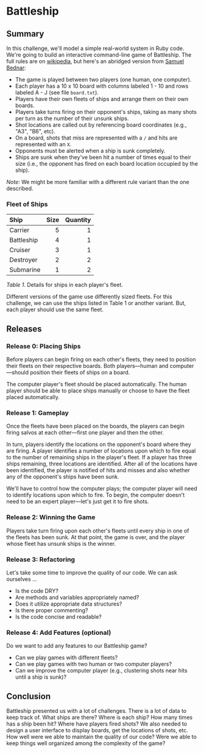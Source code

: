 # Battleship

## Summary

In this challenge, we'll model a simple real-world system in Ruby code.  We're going to build an interactive command-line game of Battleship.  The full rules are on [wikipedia](http://en.wikipedia.org/wiki/Battleship_\(game\)), but here's an abridged version from [Samuel Bednar](http://en.wikipedia.org/wiki/File:Battleships_Paper_Game.svg):

- The game is played between two players (one human, one computer).
- Each player has a 10 x 10 board with columns labeled 1 - 10 and rows labeled A - J (see file `board.txt`).
- Players have their own fleets of ships and arrange them on their own boards.
- Players take turns firing on their opponent's ships, taking as many shots per turn as the number of their unsunk ships.
- Shot locations are called out by referencing board coordinates (e.g., "A3", "B6", etc).
- On a board, shots that miss are represented with a `/` and hits are represented with an `X`.
- Opponents must be alerted when a ship is sunk completely.
- Ships are sunk when they've been hit a number of times equal to their size (i.e., the opponent has fired on each board location occupied by the ship).

*Note:* We might be more familiar with a different rule variant than the one described.


### Fleet of Ships

| Ship       | Size | Quantity |
| :--------- | ----:| --------:|
| Carrier    | 5    | 1        |
| Battleship | 4    | 1        |
| Cruiser    | 3    | 1        |
| Destroyer  | 2    | 2        |
| Submarine  | 1    | 2        |

*Table 1*.  Details for ships in each player's fleet.

Different versions of the game use differently sized fleets.  For this challenge, we can use the ships listed in Table 1 or another variant.  But, each player should use the same fleet.


## Releases
### Release 0: Placing Ships
Before players can begin firing on each other's fleets, they need to position their fleets on their respective boards.  Both players—human and computer—should position their fleets of ships on a board.

The computer player's fleet should be placed automatically.  The human player should be able to place ships manually or choose to have the fleet placed automatically.


### Release 1:  Gameplay
Once the fleets have been placed on the boards, the players can begin firing salvos at each other—first one player and then the other.

In turn, players identify the locations on the opponent's board where they are firing.  A player identifies a number of locations upon which to fire equal to the number of remaining ships in the player's fleet.  If a player has three ships remaining, three locations are identified.  After all of the locations have been identified, the player is notified of hits and misses and also whether any of the opponent's ships have been sunk.

We'll have to control how the computer plays; the computer player will need to identify locations upon which to fire.  To begin, the computer doesn't need to be an expert player—let's just get it to fire shots.


### Release 2:  Winning the Game
Players take turn firing upon each other's fleets until every ship in one of the fleets has been sunk.  At that point, the game is over, and the player whose fleet has unsunk ships is the winner.


### Release 3:  Refactoring
Let's take some time to improve the quality of our code.  We can ask ourselves ...

- Is the code DRY?
- Are methods and variables appropriately named?
- Does it utilize appropriate data structures?
- Is there proper commenting?
- Is the code concise and readable?


### Release 4: Add Features (optional)
Do we want to add any features to our Battleship game?

- Can we play games with different fleets?
- Can we play games with two human or two computer players?
- Can we improve the computer player (e.g., clustering shots near hits until a ship is sunk)?


## Conclusion
Battleship presented us with a lot of challenges.  There is a lot of data to keep track of.  What ships are there?  Where is each ship?  How many times has a ship been hit?  Where have players fired shots?  We also needed to design a user interface to display boards, get the locations of shots, etc.  How well were we able to maintain the quality of our code?  Were we able to keep things well organized among the complexity of the game?
